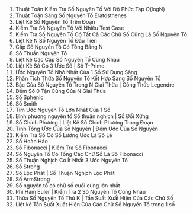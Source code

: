 
1. Thuật Toán Kiểm Tra Số Nguyên Tố Với Độ Phức Tap O(logN)
2. Thuật Toán Sàng Số Nguyên Tố Eratosthenes 
3. Liệt Kê Số Nguyên Tố Trên Đoạn
4. Kiểm Tra Số Nguyên Tố Với Nhiều Test Case
5. Kiểm Tra Số Nguyên Tố Có Tất Cả Các Chữ Số Cũng Là Số Nguyên Tố
6. Liệt Kê N Số Nguyên Tố Đầu Tiên
7. Cặp Số Nguyên Tố Có Tổng Bằng N 
8. Số Thuần Nguyên Tố
9. Liệt Kê Các Cặp Số Nguyên Tố Cùng Nhau
10. Liệt Kê Số Có 3 Ước Số | Số T-Prime
13. Ước Nguyên Tố Nhỏ Nhất Của 1 Số Sử Dụng Sàng
15. Phân Tích Thừa Số Nguyên Tố Kết Hợp Sàng Số Nguyên Tố
16. Bậc Của Số Nguyên Tố Trong N Giai Thừa | Công Thức Legendre
18. Đếm Số 0 Tận Cùng Của N Giai Thừa
19. Số Sphenic
20. Số Smith 
21. Tìm Ước Nguyên Tố Lớn Nhất Của 1 Số
22. Bình phương nguyên tố 
    Số thuận nghịch | Số Đối Xứng
23. Số Chính Phương | Liệt Kê Số Chính Phương Trong Đoạn
25. Tính Tổng Ước Của Số Nguyên | Đếm Ước Của Số Nguyên
26. Kiểm Tra Số Có Số Lượng Ước Là Số Lẻ
27. Số Hoàn Hảo
30. Số Fibonacci | Kiểm Tra Số Fibonacci
31. Số Nguyên Tố Có Tổng Các Chữ Số Là Số Fibonacci
32. Số Thuận Nghịch Có Ít Nhất 3 Ước Nguyên Tố
33. Số Strong
34. Số Lộc Phát | Số Thuận Nghịch Lộc Phát
35. Số ArmStrong
36. Số nguyên tố có chữ số cuối cùng lớn nhất 
37.  Phi Hàm Euler | Kiểm Tra 2 Số Nguyên Tố Cùng Nhau
38. Thừa Số Nguyên Tố Thứ K | Tần Suất Xuất Hiện Của Các Chữ Số
39. Liệt kê Tần Suất Xuất Hiện Của Các Chữ Số Nguyên Tố trong 1 số 

